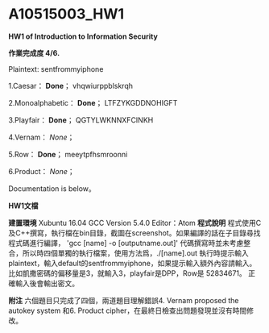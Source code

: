 # A10515003_HW1
**HW1 of Introduction to Information Security**

**作業完成度 4/6.**

Plaintext: sentfrommyiphone

1.Caesar：         **Done**；
vhqwiurppblskrqh

2.Monoalphabetic： **Done**；
LTFZYKGDDNOHIGFT

3.Playfair：       **Done**；
QGTYLWKNNXFCINKH

4.Vernam：	    	*None*；

5.Row：			      **Done**；
meeytpfhsmroonni

6.Product：	   	*None*；

Documentation is below。

**HW1文檔**

**建置環境**
Xubuntu 16.04 GCC Version 5.4.0 Editor：Atom
**程式說明**
程式使用C及C++撰寫，執行檔在bin目錄，截圖在screenshot。如果編譯的話在子目錄尋找程式碼進行編譯，
'gcc [name] -o [outputname.out]'
代碼撰寫時並未考慮整合，所以時四個單獨的執行檔案，使用方法爲，./[name].out
執行時提示輸入plaintext，輸入default的sentfrommyiphone，如果提示輸入額外內容請輸入。
比如凱撒密碼的偏移量是3，就輸入3，playfair是DPP，Row是 52834671。
正確輸入後會輸出密文。

**附注**
六個題目只完成了四個，兩道題目理解錯誤4.	Vernam proposed the autokey system
和6.	Product cipher，在最終日檢查出問題發現並沒有時間修改。
